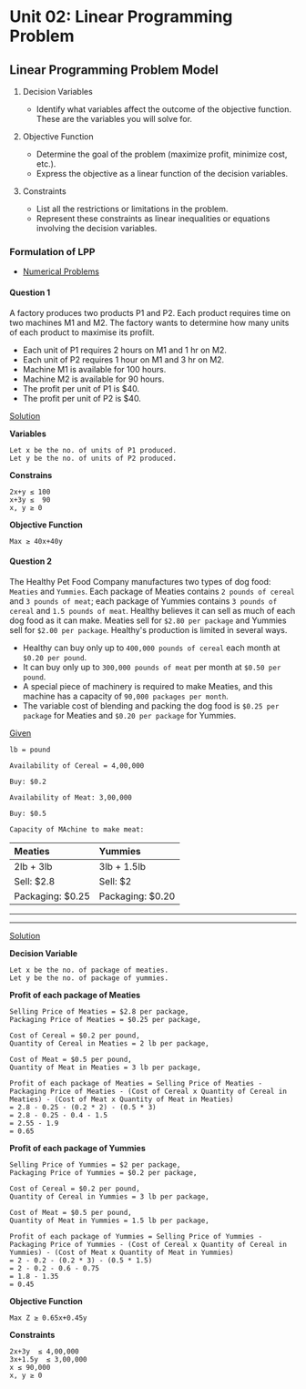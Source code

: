 # Unit 02: Linear Programming Problem

## Linear Programming Problem Model

1. Decision Variables

    - Identify what variables affect the outcome of the objective function. These are the variables you will solve for.

2. Objective Function

   - Determine the goal of the problem (maximize profit, minimize cost, etc.).
   - Express the objective as a linear function of the decision variables.

3. Constraints
   - List all the restrictions or limitations in the problem.
   - Represent these constraints as linear inequalities or equations involving the decision variables.

### Formulation of LPP

- [Numerical Problems](./Unit-02-Numericals.md)

#### Question 1

A factory produces two products P1 and P2. Each product requires time on two machines M1 and M2. The factory wants to determine how many units of each product to maximise its profilt.

- Each unit of P1 requires 2 hours on M1 and 1 hr on M2.
- Each unit of P2 requires 1 hour on M1 and 3 hr on M2.
- Machine M1 is available for 100 hours.
- Machine M2 is available for 90 hours. 
- The profit per unit of P1 is $40.
- The profit per unit of P2 is $40.

<u>Solution</u>

**Variables**

```
Let x be the no. of units of P1 produced.
Let y be the no. of units of P2 produced.
```

**Constrains**

```
2x+y ≤ 100
x+3y ≤  90
x, y ≥ 0
```

**Objective Function**

```
Max ≥ 40x+40y
```

#### Question 2

The Healthy Pet Food Company manufactures two types of dog food: `Meaties` and `Yummies`. Each package of Meaties contains `2 pounds of cereal` and `3 pounds of meat`; each package of Yummies contains `3 pounds of cereal` and `1.5 pounds of meat`. Healthy believes it can sell as much of each dog food as it can make. Meaties sell for `$2.80 per package` and Yummies sell for `$2.00 per package`. Healthy's production is limited in several ways.

- Healthy can buy only up to `400,000 pounds of cereal` each month at `$0.20 per pound`. 
- It can buy only up to `300,000 pounds of meat` per month at `$0.50 per pound`. 
- A special piece of machinery is required to make Meaties, and this machine has a capacity of `90,000 packages per month`. 
- The variable cost of blending and packing the dog food is `$0.25 per package` for Meaties and `$0.20 per package` for Yummies.

<u>Given</u>

`lb = pound`

`Availability of Cereal = 4,00,000`

`Buy: $0.2`

`Availability of Meat: 3,00,000`

`Buy: $0.5`

`Capacity of MAchine to make meat:  `

| Meaties          | Yummies          |
| :--------------- | :--------------- |
| 2lb + 3lb        | 3lb + 1.5lb      |
| Sell: $2.8       | Sell: $2         |
| Packaging: $0.25 | Packaging: $0.20 |

---

---

<u>Solution</u>

**Decision Variable**

```
Let x be the no. of package of meaties.
Let y be the no. of package of yummies.
```

**Profit of each package of Meaties**

```
Selling Price of Meaties = $2.8 per package,
Packaging Price of Meaties = $0.25 per package,

Cost of Cereal = $0.2 per pound,
Quantity of Cereal in Meaties = 2 lb per package,

Cost of Meat = $0.5 per pound,
Quantity of Meat in Meaties = 3 lb per package,

Profit of each package of Meaties = Selling Price of Meaties - Packaging Price of Meaties - (Cost of Cereal x Quantity of Cereal in Meaties) - (Cost of Meat x Quantity of Meat in Meaties)
= 2.8 - 0.25 - (0.2 * 2) - (0.5 * 3)
= 2.8 - 0.25 - 0.4 - 1.5
= 2.55 - 1.9
= 0.65
```

**Profit of each package of Yummies**

```
Selling Price of Yummies = $2 per package,
Packaging Price of Yummies = $0.2 per package,

Cost of Cereal = $0.2 per pound,
Quantity of Cereal in Yummies = 3 lb per package,

Cost of Meat = $0.5 per pound,
Quantity of Meat in Yummies = 1.5 lb per package,

Profit of each package of Yummies = Selling Price of Yummies - Packaging Price of Yummies - (Cost of Cereal x Quantity of Cereal in Yummies) - (Cost of Meat x Quantity of Meat in Yummies)
= 2 - 0.2 - (0.2 * 3) - (0.5 * 1.5)
= 2 - 0.2 - 0.6 - 0.75
= 1.8 - 1.35
= 0.45
```

**Objective Function**

```
Max Z ≥ 0.65x+0.45y
```

**Constraints**

```
2x+3y  ≤ 4,00,000
3x+1.5y  ≤ 3,00,000
x ≤ 90,000
x, y ≥ 0
```
